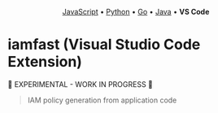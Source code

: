 <p align="center"><a href="https://github.com/iann0036/iamfast-js">JavaScript</a> • <a href="https://github.com/iann0036/iamfast-python">Python</a> • <a href="https://github.com/iann0036/iamfast-go">Go</a> • <a href="https://github.com/iann0036/iamfast-java">Java</a> • <b>VS Code</b></p>

# iamfast (Visual Studio Code Extension)

:construction: EXPERIMENTAL - WORK IN PROGRESS :construction:

> IAM policy generation from application code
